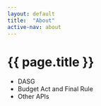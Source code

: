 ```yaml
---
layout: default
title:  "About"
active-nav: about
---
```


<div class="grid-container padding-y-6">
    <h1>{{ page.title }}</h1>
    <div class="grid-row grid-gap">
        <div class="tablet:grid-col-6">
            <ul>
                <li>DASG</li>
                <li>Budget Act and Final Rule</li>
                <li>Other APIs</li>
            </ul>
        </div>
        <div class="tablet:grid-col-6">
        </div>
    </div>
</div>

